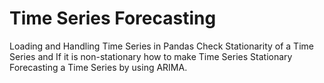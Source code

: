 # Time Series Forecasting

Loading and Handling Time Series in Pandas
Check Stationarity of a Time Series and If it is non-stationary how to make Time Series Stationary
Forecasting a Time Series by using ARIMA.
